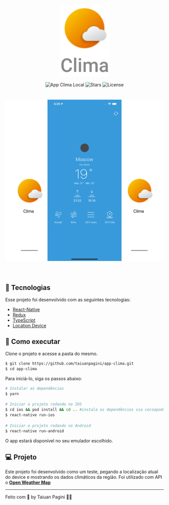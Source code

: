 <p align="center">
  <img alt="Clima" src=".github/logo.svg" width="160px">
</p>

<p align="center">
  <img src="https://img.shields.io/static/v1?label=Clima&message=Local&color=ed8b23&labelColor=000000" alt="App Clima Local" />
  
  <img src="https://img.shields.io/github/stars/taiuanpagini/app-clima?label=stars&message=MIT&color=ed8b23&labelColor=000000" alt="Stars">

  <img  src="https://img.shields.io/static/v1?label=license&message=MIT&color=ed8b23&labelColor=000000" alt="License">   
</p>

<h1 align="center">
    <img alt="Clima" src=".github/cover.svg" />
</h1>

<br>

## 🧪 Tecnologias

Esse projeto foi desenvolvido com as seguintes tecnologias:

- [React-Native](https://reactnative.dev)
- [Redux](https://redux.js.org)
- [TypeScript](https://www.typescriptlang.org/)
- [Location Device](https://github.com/douglasjunior/react-native-get-location)

## 🚀 Como executar

Clone o projeto e acesse a pasta do mesmo.

```bash
$ git clone https://github.com/taiuanpagini/app-clima.git
$ cd app-clima
```

Para iniciá-lo, siga os passos abaixo:
```bash
# Instalar as dependências
$ yarn

# Iniciar o projeto rodando no IOS
$ cd ios && pod install && cd .. #instala as dependências via cocoapods
$ react-native run-ios

# Iniciar o projeto rodando no Android
$ react-native run-android
```
O app estará disponível no seu emulador escolhido.

## 💻 Projeto

Este projeto foi desenvolvido como um teste, pegando a localização atual do device e mostrando os dados climáticos da região. Foi utilizado com API o **[Open Weather Map](https://openweathermap.org/api)**

---

Feito com 💜 by Taiuan Pagini 👋🏻